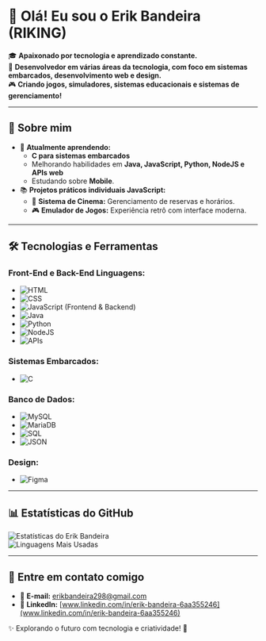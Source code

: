 # 👋 Olá! Eu sou o Erik Bandeira (RIKING)

🎓 **Apaixonado por tecnologia e aprendizado constante.**  
🌟 **Desenvolvedor em várias áreas da tecnologia, com foco em sistemas embarcados, desenvolvimento web e design.**  
🎮 **Criando jogos, simuladores, sistemas educacionais e sistemas de gerenciamento!**

---

## 🚀 Sobre mim
- 🌱 **Atualmente aprendendo:**
  - **C para sistemas embarcados**
  - Melhorando habilidades em **Java, JavaScript, Python, NodeJS e APIs web**
  - Estudando sobre **Mobile**.
- 📚 **Projetos práticos individuais JavaScript:**
  - 🎥 **Sistema de Cinema:** Gerenciamento de reservas e horários.
  - 🎮 **Emulador de Jogos:** Experiência retrô com interface moderna.

---

## 🛠️ Tecnologias e Ferramentas

### **Front-End e Back-End Linguagens:**
- ![HTML](https://img.shields.io/badge/HTML-E34F26?style=for-the-badge&logo=html5&logoColor=white)
- ![CSS](https://img.shields.io/badge/CSS-1572B6?style=for-the-badge&logo=css3&logoColor=white)
- ![JavaScript](https://img.shields.io/badge/JavaScript-F7DF1E?style=for-the-badge&logo=javascript&logoColor=black) (Frontend & Backend)
- ![Java](https://img.shields.io/badge/Java-007396?style=for-the-badge&logo=java&logoColor=white)
- ![Python](https://img.shields.io/badge/Python-3776AB?style=for-the-badge&logo=python&logoColor=white)
- ![NodeJS](https://img.shields.io/badge/Node.js-43853D?style=for-the-badge&logo=node.js&logoColor=white)
- ![APIs](https://img.shields.io/badge/APIs-5c7e99?style=for-the-badge&logo=json&logoColor=white)

### **Sistemas Embarcados:**
- ![C](https://img.shields.io/badge/C-A8B9CC?style=for-the-badge&logo=c&logoColor=white)

### **Banco de Dados:**
- ![MySQL](https://img.shields.io/badge/MySQL-4479A1?style=for-the-badge&logo=mysql&logoColor=white)
- ![MariaDB](https://img.shields.io/badge/MariaDB-003545?style=for-the-badge&logo=mariadb&logoColor=white)
- ![SQL](https://img.shields.io/badge/SQL-000000?style=for-the-badge&logo=database&logoColor=white)
- ![JSON](https://img.shields.io/badge/JSON-000000?style=for-the-badge&logo=json&logoColor=white)

### **Design:**
- ![Figma](https://img.shields.io/badge/Figma-F24E1E?style=for-the-badge&logo=figma&logoColor=white)

---

## 📊 Estatísticas do GitHub

![Estatísticas do Erik Bandeira](https://github-readme-stats.vercel.app/api?username=erikbandeira&show_icons=true&theme=radical)  
![Linguagens Mais Usadas](https://github-readme-stats.vercel.app/api/top-langs/?username=erikbandeira&layout=compact&theme=radical)

---

## 📣 Entre em contato comigo
- 📧 **E-mail:** erikbandeira298@gmail.com
- 💼 **LinkedIn:** [www.linkedin.com/in/erik-bandeira-6aa355246](www.linkedin.com/in/erik-bandeira-6aa355246)



✨ Explorando o futuro com tecnologia e criatividade! 🚀

